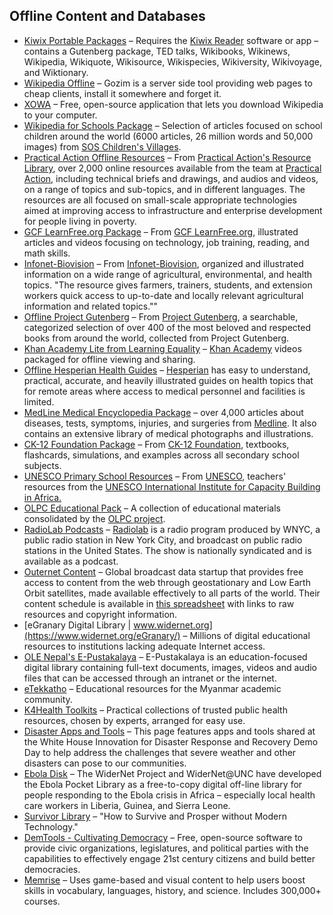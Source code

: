 ## Offline Content and Databases

- [Kiwix Portable Packages](http://download.kiwix.org/portable/) – Requires the [Kiwix Reader](http://www.kiwix.org/) software or app – contains a Gutenberg package, TED talks, Wikibooks, Wikinews, Wikipedia, Wikiquote, Wikisource, Wikispecies, Wikiversity, Wikivoyage, and Wiktionary.
- [Wikipedia Offline](http://akhenakh.github.io/gozim/) – Gozim is a server side tool providing web pages to cheap clients, install it somewhere and forget it.
- [XOWA](http://gnosygnu.github.io/xowa/) – Free, open-source application that lets you download Wikipedia to your computer.
- [Wikipedia for Schools Package](http://dev.worldpossible.org/cgi/viewmod.pl?module_id=19) – Selection of articles focused on school children around the world (6000 articles, 26 million words and 50,000 images) from [SOS Children's Villages](http://sos-schools.org/wikipedia-for-schools).
- [Practical Action Offline Resources](http://dev.worldpossible.org/cgi/viewmod.pl?module_id=14) – From [Practical Action's Resource Library](http://answers.practicalaction.org/our-resources), over 2,000 online resources available from the team at [Practical Action](http://practicalaction.org/), including technical briefs and drawings, and audios and videos, on a range of topics and sub-topics, and in different languages. The resources are all focused on small-scale appropriate technologies aimed at improving access to infrastructure and enterprise development for people living in poverty.
- [GCF LearnFree.org Package](http://dev.worldpossible.org/cgi/viewmod.pl?module_id=37) – From [GCF LearnFree.org](http://gcflearnfree.org/), illustrated articles and videos focusing on technology, job training, reading, and math skills.
- [Infonet-Biovision](http://dev.worldpossible.org/cgi/viewmod.pl?module_id=4) – From [Infonet-Biovision](http://www.infonet-biovision.org/), organized and illustrated information on a wide range of agricultural, environmental, and health topics. "The resource gives farmers, trainers, students, and extension workers quick access to up-to-date and locally relevant agricultural information and related topics.""
- [Offline Project Gutenberg](http://dev.worldpossible.org/cgi/viewmod.pl?module_id=1) – From [Project Gutenberg](http://www.gutenberg.org/), a searchable, categorized selection of over 400 of the most beloved and respected books from around the world, collected from Project Gutenberg.
- [Khan Academy Lite from Learning Equality](https://learningequality.org/ka-lite/) – [Khan Academy](https://www.khanacademy.org/) videos packaged for offline viewing and sharing.
- [Offline Hesperian Health Guides](http://dev.worldpossible.org/cgi/viewmod.pl?module_id=2) – [Hesperian](http://hesperian.org/) has easy to understand, practical, accurate, and heavily illustrated guides on health topics that for remote areas where access to medical personnel and facilities is limited.
- [MedLine Medical Encyclopedia Package](http://dev.worldpossible.org/cgi/viewmod.pl?module_id=24) – over 4,000 articles about diseases, tests, symptoms, injuries, and surgeries from [Medline](https://www.nlm.nih.gov/medlineplus/encyclopedia.html). It also contains an extensive library of medical photographs and illustrations.
- [CK-12 Foundation Package](http://dev.worldpossible.org/cgi/viewmod.pl?module_id=21) – From [CK-12 Foundation](http://www.ck12.org/), textbooks, flashcards, simulations, and examples across all secondary school subjects.
- [UNESCO Primary School Resources](http://dev.worldpossible.org/cgi/viewmod.pl?module_id=3) – From [UNESCO](http://en.unesco.org/), teachers' resources from the [UNESCO International Institute for Capacity Building in Africa.](http://www.eng.unesco-iicba.org/)
- [OLPC Educational Pack](http://dev.worldpossible.org/cgi/viewmod.pl?module_id=11) – A collection of educational materials consolidated by the [OLPC project](http://one.laptop.org/).
- [RadioLab Podcasts](http://dev.worldpossible.org/cgi/viewmod.pl?module_id=15) – [Radiolab](http://www.radiolab.org/) is a radio program produced by WNYC, a public radio station in New York City, and broadcast on public radio stations in the United States. The show is nationally syndicated and is available as a podcast.
- [Outernet Content](https://outernet.is/content/) – Global broadcast data startup that provides free access to content from the web through geostationary and Low Earth Orbit satellites, made available effectively to all parts of the world. Their content schedule is available in [this spreadsheet](https://docs.google.com/spreadsheets/d/1LKpyCXu676Td5yRQr0DSM0Cl4hRflGj_ctPual41sq4/edit#gid=0) with links to raw resources and copyright information.
- [eGranary Digital Library | www.widernet.org](https://www.widernet.org/eGranary/) – Millions of digital educational resources to institutions lacking adequate Internet access.
- [OLE Nepal's E-Pustakalaya](http://pustakalaya.org/index.php?lang=en) – E-Pustakalaya is an education-focused digital library containing full-text documents, images, videos and audio files that can be accessed through an intranet or the internet.
- [eTekkatho](http://www.etekkatho.org/) – Educational resources for the Myanmar academic community.
- [K4Health Toolkits](https://www.k4health.org/toolkits) – Practical collections of trusted public health resources, chosen by experts, arranged for easy use.
- [Disaster Apps and Tools](http://www.data.gov/disasters/apps-tools/) – This page features apps and tools shared at the White House Innovation for Disaster Response and Recovery Demo Day to help address the challenges that severe weather and other disasters can pose to our communities.
- [Ebola Disk](http://www.widernet.org/portals/index.php?PortalID=103) – The WiderNet Project and WiderNet@UNC have developed the Ebola Pocket Library as a free-to-copy digital off-line library for people responding to the Ebola crisis in Africa – especially local health care workers in Liberia, Guinea, and Sierra Leone.
- [Survivor Library](http://www.survivorlibrary.com/) – "How to Survive and Prosper without Modern Technology."
- [DemTools - Cultivating Democracy](https://dem.tools/) – Free, open-source software to provide civic organizations, legislatures, and political parties with the capabilities to effectively engage 21st century citizens and build better democracies.
- [Memrise](http://memrise.com/) – Uses game-based and visual content to help users boost skills in vocabulary, languages, history, and science. Includes 300,000+ courses.